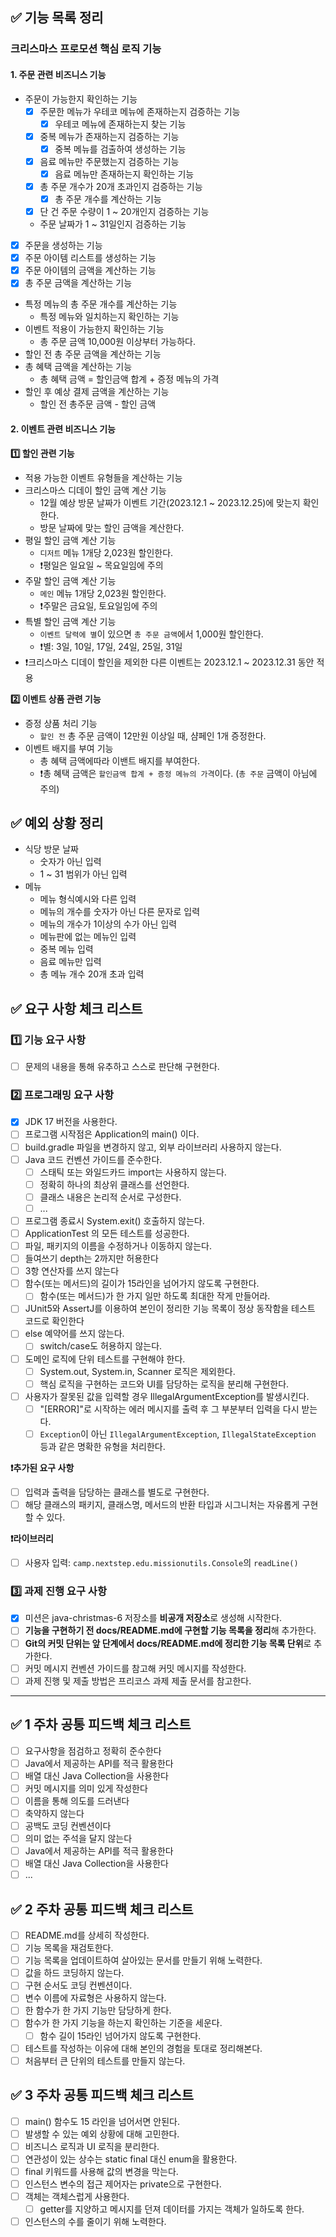 ## ✅ 기능 목록 정리

### 크리스마스 프로모션 핵심 로직 기능

#### 1. 주문 관련 비즈니스 기능

- 주문이 가능한지 확인하는 기능
    - [x] 주문한 메뉴가 우테코 메뉴에 존재하는지 검증하는 기능
        - [x] 우테코 메뉴에 존재하는지 찾는 기능
    - [x] 중복 메뉴가 존재하는지 검증하는 기능
        - [x] 중복 메뉴를 검출하여 생성하는 기능
    - [x] 음료 메뉴만 주문했는지 검증하는 기능
        - [x] 음료 메뉴만 존재하는지 확인하는 기능
    - [x] 총 주문 개수가 20개 초과인지 검증하는 기능
        - [x] 총 주문 개수를 계산하는 기능
    - [x] 단 건 주문 수량이 1 ~ 20개인지 검증하는 기능
    - 주문 날짜가 1 ~ 31일인지 검증하는 기능
- [x] 주문을 생성하는 기능
- [x] 주문 아이템 리스트를 생성하는 기능
- [x] 주문 아이템의 금액을 계산하는 기능
- [x] 총 주문 금액을 계산하는 기능
- 특정 메뉴의 총 주문 개수를 계산하는 기능
    - 특정 메뉴와 일치하는지 확인하는 기능
- 이벤트 적용이 가능한지 확인하는 기능
    - 총 주문 금액 10,000원 이상부터 가능하다.
- 할인 전 총 주문 금액을 계산하는 기능
- 총 혜택 금액을 계산하는 기능
    - 총 혜택 금액 = 할인금액 합계 + 증정 메뉴의 가격
- 할인 후 예상 결제 금액을 계산하는 기능
    - 할인 전 총주문 금액 - 할인 금액

#### 2. 이벤트 관련 비즈니스 기능

**1️⃣ 할인 관련 기능**

- 적용 가능한 이벤트 유형들을 계산하는 기능
- 크리스마스 디데이 할인 금액 계산 기능
    - 12월 예상 방문 날짜가 이벤트 기간(2023.12.1 ~ 2023.12.25)에 맞는지 확인한다.
    - 방문 날짜에 맞는 할인 금액을 계산한다.
- 평일 할인 금액 계산 기능
    - `디저트` 메뉴 1개당 2,023원 할인한다.
    - ❗️평일은 일요일 ~ 목요일임에 주의
- 주말 할인 금액 계산 기능
    - `메인` 메뉴 1개당 2,023원 할인한다.
    - ❗️주말은 금요일, 토요일임에 주의
- 특별 할인 금액 계산 기능
    - `이벤트 달력에 별`이 있으면 `총 주문 금액`에서 1,000원 할인한다.
    - ❗별: 3일, 10일, 17일, 24일, 25일, 31일
- ❗크리스마스 디데이 할인을 제외한 다른 이벤트는 2023.12.1 ~ 2023.12.31 동안 적용

**2️⃣ 이벤트 상품 관련 기능**

- 증정 상품 처리 기능
    - `할인 전` 총 주문 금액이 12만원 이상일 때, 샴페인 1개 증정한다.
- 이벤트 배지를 부여 기능
    - 총 혜택 금액에따라 이밴트 배지를 부여한다.
    - ❗️총 혜택 금액은 `할인금액 합계 + 증정 메뉴의 가격`이다. (`총 주문` 금액이 아님에 주의)

## ✅ 예외 상황 정리

- 식당 방문 날짜
    - 숫자가 아닌 입력
    - 1 ~ 31 범위가 아닌 입력
- 메뉴
    - 메뉴 형식예시와 다른 입력
    - 메뉴의 개수를 숫자가 아닌 다른 문자로 입력
    - 메뉴의 개수가 1이상의 수가 아닌 입력
    - 메뉴판에 없는 메뉴인 입력
    - 중복 메뉴 입력
    - 음료 메뉴만 입력
    - 총 메뉴 개수 20개 초과 입력

## ✅ 요구 사항 체크 리스트

### 1️⃣ 기능 요구 사항

- [ ] 문제의 내용을 통해 유추하고 스스로 판단해 구현한다.

### 2️⃣ 프로그래밍 요구 사항

- [x] JDK 17 버전을 사용한다.
- [ ] 프로그램 시작점은 Application의 main() 이다.
- [ ] build.gradle 파일을 변경하지 않고, 외부 라이브러리 사용하지 않는다.
- [ ] Java 코드 컨벤션 가이드를 준수한다.
    - [ ] 스태틱 또는 와일드카드 import는 사용하지 않는다.
    - [ ] 정확히 하나의 최상위 클래스를 선언한다.
    - [ ] 클래스 내용은 논리적 순서로 구성한다.
    - [ ] ...
- [ ] 프로그램 종료시 System.exit() 호출하지 않는다.
- [ ] ApplicationTest 의 모든 테스트를 성공한다.
- [ ] 파일, 패키지의 이름을 수정하거나 이동하지 않는다.
- [ ] 들여쓰기 depth는 2까지만 허용한다
- [ ] 3항 연산자를 쓰지 않는다
- [ ] 함수(또는 메서드)의 길이가 15라인을 넘어가지 않도록 구현한다.
    - [ ] 함수(또는 메서드)가 한 가지 일만 하도록 최대한 작게 만들어라.
- [ ] JUnit5와 AssertJ를 이용하여 본인이 정리한 기능 목록이 정상 동작함을 테스트 코드로 확인한다
- [ ] else 예약어를 쓰지 않는다.
    - [ ] switch/case도 허용하지 않는다.
- [ ] 도메인 로직에 단위 테스트를 구현해야 한다.
    - [ ] System.out, System.in, Scanner 로직은 제외한다.
    - [ ] 핵심 로직을 구현하는 코드와 UI를 담당하는 로직을 분리해 구현한다.
- [ ] 사용자가 잘못된 값을 입력할 경우 IllegalArgumentException를 발생시킨다.
    - [ ] "[ERROR]"로 시작하는 에러 메시지를 출력 후 그 부분부터 입력을 다시 받는다.
    - [ ] `Exception`이 아닌 `IllegalArgumentException`, `IllegalStateException` 등과 같은 명확한 유형을 처리한다.

**❗️추가된 요구 사항**

- [ ] 입력과 출력을 담당하는 클래스를 별도로 구현한다.
- [ ] 해당 클래스의 패키지, 클래스명, 메서드의 반환 타입과 시그니처는 자유롭게 구현할 수 있다.

**❗라이브러리**

- [ ] 사용자 입력: `camp.nextstep.edu.missionutils.Console`의 `readLine()`

### 3️⃣ 과제 진행 요구 사항

- [x] 미션은 java-christmas-6 저장소를 **비공개 저장소**로 생성해 시작한다.
- [ ] **기능을 구현하기 전 docs/README.md에 구현할 기능 목록을 정리**해 추가한다.
- [ ] **Git의 커밋 단위는 앞 단계에서 docs/README.md에 정리한 기능 목록 단위**로 추가한다.
- [ ] 커밋 메시지 컨벤션 가이드를 참고해 커밋 메시지를 작성한다.
- [ ] 과제 진행 및 제출 방법은 프리코스 과제 제출 문서를 참고한다.

---

## ✅ 1 주차 공통 피드백 체크 리스트

- [ ] 요구사항을 점검하고 정확히 준수한다
- [ ] Java에서 제공하는 API를 적극 활용한다
- [ ] 배열 대신 Java Collection을 사용한다
- [ ] 커밋 메시지를 의미 있게 작성한다
- [ ] 이름을 통해 의도를 드러낸다
- [ ] 축약하지 않는다
- [ ] 공백도 코딩 컨벤션이다
- [ ] 의미 없는 주석을 달지 않는다
- [ ] Java에서 제공하는 API를 적극 활용한다
- [ ] 배열 대신 Java Collection을 사용한다
- [ ] ...

## ✅ 2 주차 공통 피드백 체크 리스트

- [ ] README.md를 상세히 작성한다.
- [ ] 기능 목록을 재검토한다.
- [ ] 기능 목록을 업데이트하여 살아있는 문서를 만들기 위해 노력한다.
- [ ] 값을 하드 코딩하지 않는다.
- [ ] 구현 순서도 코딩 컨벤션이다.
- [ ] 변수 이름에 자료형은 사용하지 않는다.
- [ ] 한 함수가 한 가지 기능만 담당하게 한다.
- [ ] 함수가 한 가지 기능을 하는지 확인하는 기준을 세운다.
    - [ ] 함수 길이 15라인 넘어가지 않도록 구현한다.
- [ ] 테스트를 작성하는 이유에 대해 본인의 경험을 토대로 정리해본다.
- [ ] 처음부터 큰 단위의 테스트를 만들지 않는다.

## ✅ 3 주차 공통 피드백 체크 리스트

- [ ] main() 함수도 15 라인을 넘어서면 안된다.
- [ ] 발생할 수 있는 예외 상황에 대해 고민한다.
- [ ] 비즈니스 로직과 UI 로직을 분리한다.
- [ ] 연관성이 있는 상수는 static final 대신 enum을 활용한다.
- [ ] final 키워드를 사용해 값의 변경을 막는다.
- [ ] 인스턴스 변수의 접근 제어자는 private으로 구현한다.
- [ ] 객체는 객체스럽게 사용한다.
    - [ ] getter를 지양하고 메시지를 던져 데이터를 가지는 객체가 일하도록 한다.
- [ ] 인스턴스의 수를 줄이기 위해 노력한다.